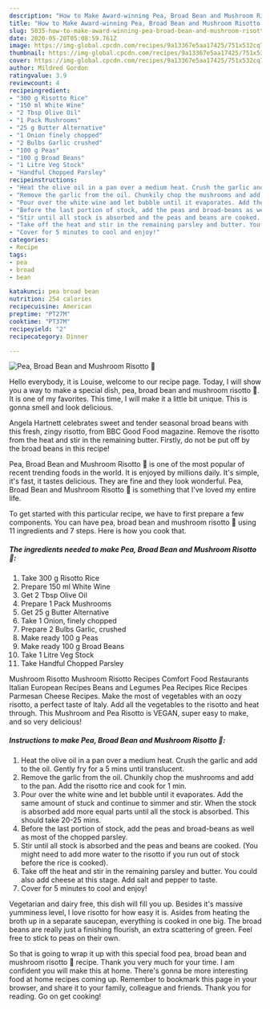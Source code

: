 ```yaml
---
description: "How to Make Award-winning Pea, Broad Bean and Mushroom Risotto 🍚"
title: "How to Make Award-winning Pea, Broad Bean and Mushroom Risotto 🍚"
slug: 5035-how-to-make-award-winning-pea-broad-bean-and-mushroom-risotto
date: 2020-05-20T05:08:59.761Z
image: https://img-global.cpcdn.com/recipes/9a13367e5aa17425/751x532cq70/pea-broad-bean-and-mushroom-risotto-🍚-recipe-main-photo.jpg
thumbnail: https://img-global.cpcdn.com/recipes/9a13367e5aa17425/751x532cq70/pea-broad-bean-and-mushroom-risotto-🍚-recipe-main-photo.jpg
cover: https://img-global.cpcdn.com/recipes/9a13367e5aa17425/751x532cq70/pea-broad-bean-and-mushroom-risotto-🍚-recipe-main-photo.jpg
author: Mildred Gordon
ratingvalue: 3.9
reviewcount: 4
recipeingredient:
- "300 g Risotto Rice"
- "150 ml White Wine"
- "2 Tbsp Olive Oil"
- "1 Pack Mushrooms"
- "25 g Butter Alternative"
- "1 Onion finely chopped"
- "2 Bulbs Garlic crushed"
- "100 g Peas"
- "100 g Broad Beans"
- "1 Litre Veg Stock"
- "Handful Chopped Parsley"
recipeinstructions:
- "Heat the olive oil in a pan over a medium heat. Crush the garlic and add to the oil. Gently fry for a 5 mins until translucent."
- "Remove the garlic from the oil. Chunkily chop the mushrooms and add to the pan. Add the risotto rice and cook for 1 min."
- "Pour over the white wine and let bubble until it evaporates. Add the same amount of stuck and continue to simmer and stir. When the stock is absorbed add more equal parts until all the stock is absorbed. This should take 20-25 mins."
- "Before the last portion of stock, add the peas and broad-beans as well as most of the chopped parsley."
- "Stir until all stock is absorbed and the peas and beans are cooked. (You might need to add more water to the risotto if you run out of stock before the rice is cooked)."
- "Take off the heat and stir in the remaining parsley and butter. You could also add cheese at this stage. Add salt and pepper to taste."
- "Cover for 5 minutes to cool and enjoy!"
categories:
- Recipe
tags:
- pea
- broad
- bean

katakunci: pea broad bean 
nutrition: 254 calories
recipecuisine: American
preptime: "PT27M"
cooktime: "PT37M"
recipeyield: "2"
recipecategory: Dinner

---
```



![Pea, Broad Bean and Mushroom Risotto 🍚](https://img-global.cpcdn.com/recipes/9a13367e5aa17425/751x532cq70/pea-broad-bean-and-mushroom-risotto-🍚-recipe-main-photo.jpg)

Hello everybody, it is Louise, welcome to our recipe page. Today, I will show you a way to make a special dish, pea, broad bean and mushroom risotto 🍚. It is one of my favorites. This time, I will make it a little bit unique. This is gonna smell and look delicious.

Angela Hartnett celebrates sweet and tender seasonal broad beans with this fresh, zingy risotto, from BBC Good Food magazine. Remove the risotto from the heat and stir in the remaining butter. Firstly, do not be put off by the broad beans in this recipe!

Pea, Broad Bean and Mushroom Risotto 🍚 is one of the most popular of recent trending foods in the world. It is enjoyed by millions daily. It's simple, it's fast, it tastes delicious. They are fine and they look wonderful. Pea, Broad Bean and Mushroom Risotto 🍚 is something that I've loved my entire life.


To get started with this particular recipe, we have to first prepare a few components. You can have pea, broad bean and mushroom risotto 🍚 using 11 ingredients and 7 steps. Here is how you cook that.

<!--inarticleads1-->

##### The ingredients needed to make Pea, Broad Bean and Mushroom Risotto 🍚:

1. Take 300 g Risotto Rice
1. Prepare 150 ml White Wine
1. Get 2 Tbsp Olive Oil
1. Prepare 1 Pack Mushrooms
1. Get 25 g Butter Alternative
1. Take 1 Onion, finely chopped
1. Prepare 2 Bulbs Garlic, crushed
1. Make ready 100 g Peas
1. Make ready 100 g Broad Beans
1. Take 1 Litre Veg Stock
1. Take Handful Chopped Parsley


Mushroom Risotto Mushroom Risotto Recipes Comfort Food Restaurants Italian European Recipes Beans and Legumes Pea Recipes Rice Recipes Parmesan Cheese Recipes. Make the most of vegetables with an oozy risotto, a perfect taste of Italy. Add all the vegetables to the risotto and heat through. This Mushroom and Pea Risotto is VEGAN, super easy to make, and so very delicious! 

<!--inarticleads2-->

##### Instructions to make Pea, Broad Bean and Mushroom Risotto 🍚:

1. Heat the olive oil in a pan over a medium heat. Crush the garlic and add to the oil. Gently fry for a 5 mins until translucent.
1. Remove the garlic from the oil. Chunkily chop the mushrooms and add to the pan. Add the risotto rice and cook for 1 min.
1. Pour over the white wine and let bubble until it evaporates. Add the same amount of stuck and continue to simmer and stir. When the stock is absorbed add more equal parts until all the stock is absorbed. This should take 20-25 mins.
1. Before the last portion of stock, add the peas and broad-beans as well as most of the chopped parsley.
1. Stir until all stock is absorbed and the peas and beans are cooked. (You might need to add more water to the risotto if you run out of stock before the rice is cooked).
1. Take off the heat and stir in the remaining parsley and butter. You could also add cheese at this stage. Add salt and pepper to taste.
1. Cover for 5 minutes to cool and enjoy!


Vegetarian and dairy free, this dish will fill you up. Besides it&#39;s massive yumminess level, I love risotto for how easy it is. Asides from heating the broth up in a separate saucepan, everything is cooked in one big. The broad beans are really just a finishing flourish, an extra scattering of green. Feel free to stick to peas on their own. 

So that is going to wrap it up with this special food pea, broad bean and mushroom risotto 🍚 recipe. Thank you very much for your time. I am confident you will make this at home. There's gonna be more interesting food at home recipes coming up. Remember to bookmark this page in your browser, and share it to your family, colleague and friends. Thank you for reading. Go on get cooking!
